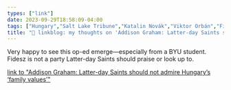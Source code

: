 ```yaml
---
types: ["link"]
date: 2023-09-29T18:58:09-04:00
tags: ["Hungary","Salt Lake Tribune","Katalin Novák","Viktor Orbán","Fidesz","BYU","Mormonism"]
title: "🔗 linkblog: my thoughts on 'Addison Graham: Latter-day Saints should not admire Hungary’s ‘family values’'"
---
```

Very happy to see this op-ed emerge—especially from a BYU student. Fidesz is not a party Latter-day Saints should praise or look up to.

[link to "Addison Graham: Latter-day Saints should not admire Hungary’s ‘family values’"](https://www.sltrib.com/opinion/commentary/2023/09/29/addison-graham-latter-day-saints/)
